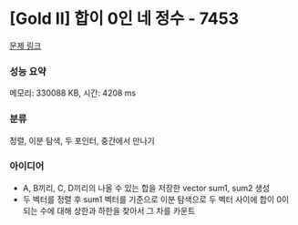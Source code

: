 # [Gold II] 합이 0인 네 정수 - 7453 

[문제 링크](https://www.acmicpc.net/problem/7453) 

### 성능 요약

메모리: 330088 KB, 시간: 4208 ms

### 분류

정렬, 이분 탐색, 두 포인터, 중간에서 만나기

### 아이디어

- A, B끼리, C, D끼리의 나올 수 있는 합을 저장한 vector sum1, sum2 생성
- 두 벡터를 정렬 후 sum1 벡터를 기준으로 이분 탐색으로 두 벡터 사이에 합이 0이 되는 수에 대해 상한과 하한을 찾아서 그 차를 카운트
